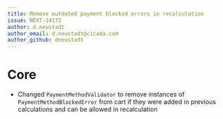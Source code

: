 ```yaml
---
title: Remove outdated payment blocked errors in recalculation
issue: NEXT-14172
author: d.neustadt
author_email: d.neustadt@cicada.com 
author_github: dneustadt
---
```

# Core
* Changed `PaymentMethodValidator` to remove instances of `PaymentMethodBlockedError` from cart if they were added in previous calculations and can be allowed in recalculation
